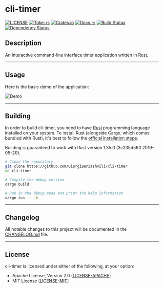 # cli-timer

[![LICENSE](https://img.shields.io/badge/License-MIT_or_Apache_2.0-blue.svg)](https://github.com/GiorgiBeriashvili/cli-timer#License "Project's LICENSE section")
[![Tokei.rs](https://tokei.rs/b1/github/GiorgiBeriashvili/cli-timer)](https://github.com/GiorgiBeriashvili/cli-timer "Package's total lines of code")
[![Crates.io](https://img.shields.io/crates/v/cli-timer.svg)](https://crates.io/crates/cli-timer "Package's crates.io page")
[![Docs.rs](https://docs.rs/cli-timer/badge.svg)](https://docs.rs/crate/cli-timer "Package's docs.rs page")
[![Build Status](https://dev.azure.com/giorgiberiashvili/cli-timer/_apis/build/status/GiorgiBeriashvili.cli-timer?branchName=master)](https://dev.azure.com/giorgiberiashvili/cli-timer/_build/latest?definitionId=1&branchName=master "Package's Azure Pipelines project")
[![Dependency Status](https://deps.rs/crate/cli-timer/0.3.83/status.svg)](https://deps.rs/crate/cli-timer/0.3.83 "Package's dependency status")

## Description

An interactive command-line interface timer application written in Rust.

<hr>

## Usage

Here is the basic demo of the application:

![Demo](https://raw.githubusercontent.com/GiorgiBeriashvili/cli-timer/master/assets/demo.png)

<hr>

## Building

In order to build cli-timer, you need to have [Rust](https://www.rust-lang.org "Rust programming language's official website") programming language installed on your system. To install Rust (alongside Cargo, which comes bundled with Rust), it's best to follow the [official installation steps](https://www.rust-lang.org/tools/install "Official guide to install Rust").

Building is guaranteed to work with Rust version 1.35.0 (3c235d560 2019-05-20).

```sh
# Clone the repository
git clone https://github.com/GiorgiBeriashvili/cli-timer
cd cli-timer

# Compile the debug version
cargo build

# Run in the debug mode and print the help information
cargo run -- -h
```

<hr>

## Changelog

All notable changes to this project will be documented in the [CHANGELOG.md](https://github.com/GiorgiBeriashvili/cli-timer/blob/master/CHANGELOG.md "Project's CHANGELOG.md file") file.

<hr>

## License

cli-timer is licensed under either of the following, at your option:

* Apache License, Version 2.0 ([LICENSE-APACHE](https://github.com/GiorgiBeriashvili/cli-timer/blob/master/LICENSE-APACHE "Copy of the Apache license (version 2.0)"))
* MIT License ([LICENSE-MIT](https://github.com/GiorgiBeriashvili/cli-timer/blob/master/LICENSE-MIT "Copy of the MIT license"))